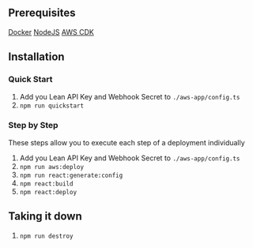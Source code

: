 
## Prerequisites
[Docker](https://docs.docker.com/get-docker/)
[NodeJS](https://nodejs.org/en/download/)
[AWS CDK](https://docs.aws.amazon.com/cdk/v2/guide/work-with.html)
## Installation
### Quick Start
1. Add you Lean API Key and Webhook Secret to `./aws-app/config.ts`
2. `npm run quickstart`

### Step by Step
These steps allow you to execute each step of a deployment individually

1. Add you Lean API Key and Webhook Secret to `./aws-app/config.ts`
2. `npm run aws:deploy`
3. `npm run react:generate:config`
4. `npm react:build`
5. `npm react:deploy`

## Taking it down
1. `npm run destroy`
